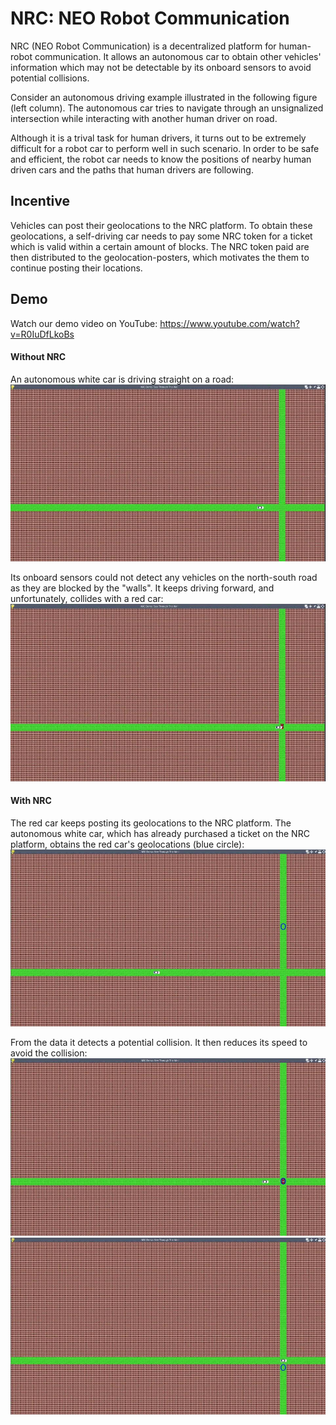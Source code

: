 # NRC: NEO Robot Communication

NRC (NEO Robot Communication) is a decentralized platform for human-robot communication. It allows an autonomous car to obtain other vehicles' information which may not be detectable by its onboard sensors to avoid potential collisions.

Consider an autonomous driving example illustrated in the following figure (left column). The autonomous car tries to navigate through an unsignalized intersection while interacting with another human driver on road.  

Although it is a trival task for human drivers, it turns out to be extremely difficult for a robot car to perform well in such scenario. In order to be safe and efficient, the robot car needs to know the positions of nearby human driven cars and the paths that human drivers are following.

## Incentive

Vehicles can post their geolocations to the NRC platform. 
To obtain these geolocations, a self-driving car needs to pay some NRC token for a ticket which is valid within a certain amount of blocks. 
The NRC token paid are then distributed to the geolocation-posters, which motivates the them to continue posting their locations.

## Demo

Watch our demo video on YouTube: <https://www.youtube.com/watch?v=R0IuDfLkoBs>

#### Without NRC

An autonomous white car is driving straight on a road: 
![D1](https://github.com/neo-robotics/NRC/blob/master/figures/D1.jpg)

Its onboard sensors could not detect any vehicles on the north-south road as they are blocked by the "walls". It keeps driving forward, and unfortunately, collides with a red car: 
![D2](https://github.com/neo-robotics/NRC/blob/master/figures/D2.jpg)

#### With NRC

The red car keeps posting its geolocations to the NRC platform. The autonomous white car, which has already purchased a ticket on the NRC platform, obtains the red car's geolocations (blue circle): 
![D3](https://github.com/neo-robotics/NRC/blob/master/figures/D3.jpg)

From the data it detects a potential collision. It then reduces its speed to avoid the collision:
![D4](https://github.com/neo-robotics/NRC/blob/master/figures/D4.jpg)
![D5](https://github.com/neo-robotics/NRC/blob/master/figures/D5.jpg)


